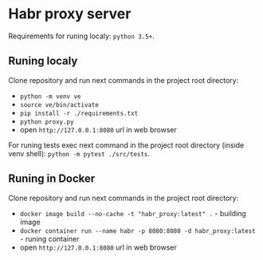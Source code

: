 Habr proxy server
=================

Requirements for runing localy: `python 3.5+`.


Runing localy
-------------

Clone repository and run next commands in the project root directory:

* `python -m venv ve`
* `source ve/bin/activate`
* `pip install -r ./requirements.txt`
* `python proxy.py`
* open `http://127.0.0.1:8080` url in web browser

For runing tests exec next command in the project
root directory (inside venv shell): `python -m pytest ./src/tests`.


Runing in Docker
----------------

Clone repository and run next commands in the project root directory:

* `docker image build --no-cache -t "habr_proxy:latest" .` - building image
* `docker container run --name habr -p 8080:8080 -d habr_proxy:latest` - runing container
* open `http://127.0.0.1:8080` url in web browser
